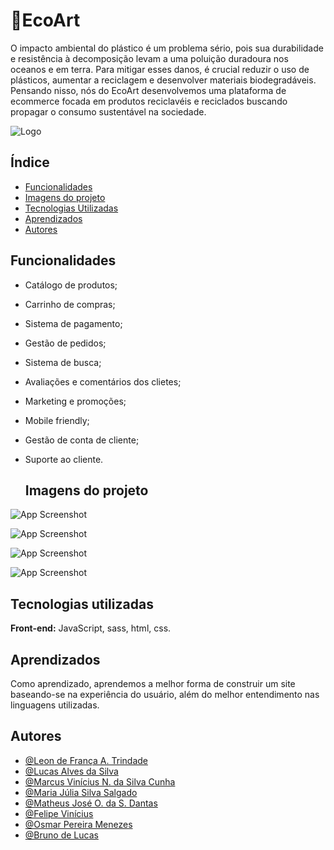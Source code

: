 # 🌱EcoArt

O impacto ambiental do plástico é um problema sério, pois sua durabilidade e resistência à decomposição levam a uma poluição duradoura nos oceanos e em terra. Para mitigar esses danos, é crucial reduzir o uso de plásticos, aumentar a reciclagem e desenvolver materiais biodegradáveis.
Pensando nisso, nós do EcoArt desenvolvemos uma plataforma de ecommerce focada em produtos reciclavéis e reciclados buscando propagar o consumo sustentável na sociedade.

![Logo](https://cdn.discordapp.com/attachments/1210013388210438224/1250268381098283098/Imagem_do_WhatsApp_de_2024-06-11_as_18.24.46_9ac5f518.jpg?ex=666a52aa&is=6669012a&hm=27cb5e9c36c4167bcc9693873cb2d8ce8517d2e6e3e4262e1b202c494d2b8602&)

## Índice
 - <a href="#funcionalidades"> Funcionalidades</a>
 - <a href="#Imagens do projeto"> Imagens do projeto</a>
 - <a href="#Tecnologias utilizadas">Tecnologias Utilizadas</a>
 - <a href="#Aprendizados">Aprendizados</a>
 - <a href="#Autores">Autores</a>


 ## Funcionalidades

- Catálogo de produtos;
- Carrinho de compras;
- Sistema de pagamento;
- Gestão de pedidos;
- Sistema de busca;
- Avaliações e comentários dos clietes;
- Marketing e promoções;
- Mobile friendly;
- Gestão de conta de cliente;
- Suporte ao cliente.


  ## Imagens do projeto

![App Screenshot](https://cdn.discordapp.com/attachments/1210013388210438224/1250279184090271744/image.png?ex=666a5cba&is=66690b3a&hm=c1573a7f65ee9bee7bb6dee5cd43ada3428334be158cd5a6f048c108def61d14&)

![App Screenshot](https://cdn.discordapp.com/attachments/1210013388210438224/1250279493747347456/image.png?ex=666a5d04&is=66690b84&hm=1e2bd2f3584a939f2ad21f76f33a9376387eca4f1eaae536f40164d3a660dd21&)

![App Screenshot](https://cdn.discordapp.com/attachments/1210013388210438224/1250279344157364324/image.png?ex=666a5ce0&is=66690b60&hm=a1dc0358ca7f643a62e37892ba3599db6b5a3fbd1b1c44965b175b6794bae260&)

![App Screenshot](https://cdn.discordapp.com/attachments/1210013388210438224/1250279755782160394/image.png?ex=666a5d42&is=66690bc2&hm=582d92c17d0b61caaef79c815fa4f436f00fafb3725c5525238db5a2b7588a38&)

## Tecnologias utilizadas

**Front-end:** JavaScript, sass, html, css.


## Aprendizados

Como aprendizado, aprendemos a melhor forma de construir um site baseando-se na experiência do usuário, além do melhor entendimento nas linguagens utilizadas.

## Autores

- [@Leon de França A. Trindade](https://github.com/leonstro)
- [@Lucas Alves da Silva](https://github.com/Lucas7Alves)
- [@Marcus Vinícius N. da Silva Cunha](https://github.com/leonstro)
- [@Maria Júlia Silva Salgado](https://github.com/MariaJulia03)
- [@Matheus José O. da S. Dantas](href="https://github.com/Matheeoo?tab=projects)
- [@Felipe Vinícius](https://github.com/felipevvm)
- [@Osmar Pereira Menezes](href="https://github.com/gitdooz)
- [@Bruno de Lucas](https://github.com/leonstro)



